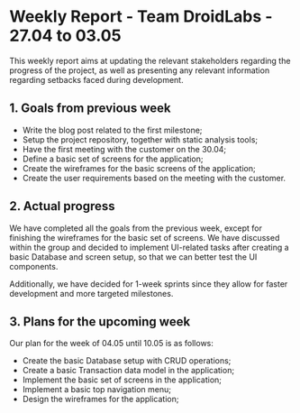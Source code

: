 # Weekly Report - Team DroidLabs - 27.04 to 03.05

This weekly report aims at updating the relevant stakeholders regarding the progress of the project,
as well as presenting any relevant information regarding setbacks faced during development.

## 1. Goals from previous week
- Write the blog post related to the first milestone;
- Setup the project repository, together with static analysis tools;
- Have the first meeting with the customer on the 30.04;
- Define a basic set of screens for the application;
- Create the wireframes for the basic screens of the application;
- Create the user requirements based on the meeting with the customer.

## 2. Actual progress
We have completed all the goals from the previous week, except for finishing the wireframes for the
basic set of screens. We have discussed within the group and decided to implement UI-related tasks
after creating a basic Database and screen setup, so that we can better test the UI components.

Additionally, we have decided for 1-week sprints since they allow for faster development and more
targeted milestones.

## 3. Plans for the upcoming week
Our plan for the week of 04.05 until 10.05 is as follows:
- Create the basic Database setup with CRUD operations;
- Create a basic Transaction data model in the application; 
- Implement the basic set of screens in the application;
- Implement a basic top navigation menu;
- Design the wireframes for the application;
